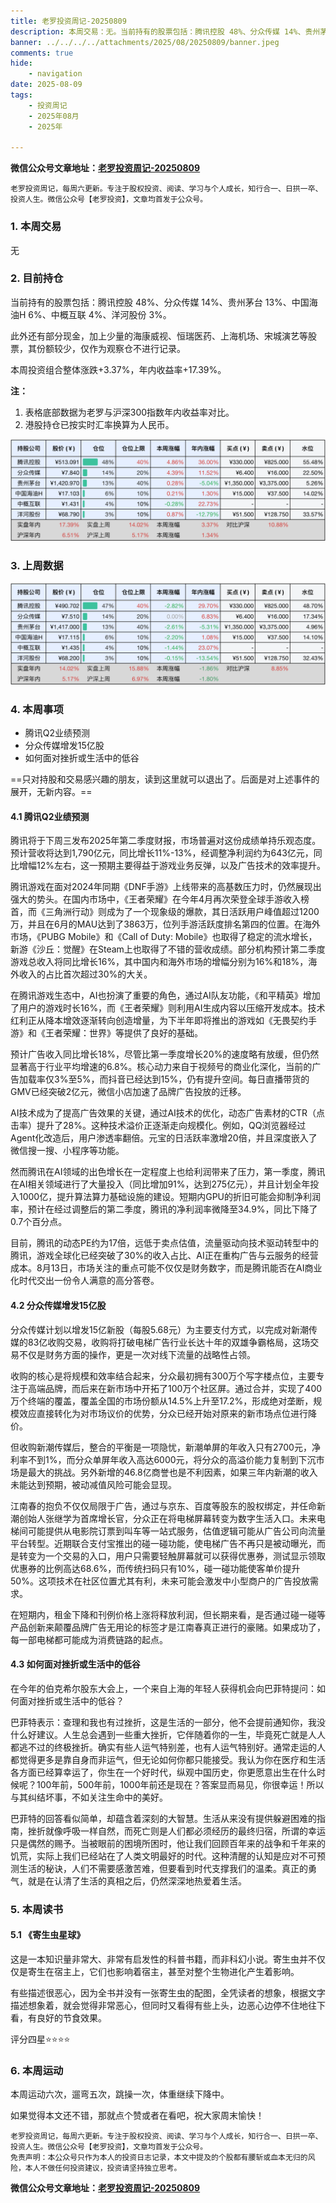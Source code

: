 ```yaml
---
title: 老罗投资周记-20250809
description: 本周交易：无。当前持有的股票包括：腾讯控股 48%、分众传媒 14%、贵州茅台 13%、中国海油H 6%、中概互联 4%、洋河股份 3%。此外还有部分现金，加上少量的海康威视、恒瑞医药、上海机场、宋城演艺等股票，其份额较少，仅作为观察仓不进行记录。本周投资组合整体涨跌+3.37%，年内收益率+17.39%。
banner: ../../../../attachments/2025/08/20250809/banner.jpeg
comments: true
hide:
    - navigation
date: 2025-08-09
tags:
    - 投资周记
    - 2025年08月
    - 2025年

---
```


__微信公众号文章地址：[老罗投资周记-20250809](https://mp.weixin.qq.com/s/QN6Dh9asWwPAxwAK-9toSQ)__

```
老罗投资周记，每周六更新。专注于股权投资、阅读、学习与个人成长，知行合一、日拱一卒、投资人生。微信公众号【老罗投资】，文章均首发于公众号。
```

### 1. 本周交易

无

### 2. 目前持仓

当前持有的股票包括：腾讯控股 48%、分众传媒 14%、贵州茅台 13%、中国海油H 6%、中概互联 4%、洋河股份 3%。

此外还有部分现金，加上少量的海康威视、恒瑞医药、上海机场、宋城演艺等股票，其份额较少，仅作为观察仓不进行记录。

本周投资组合整体涨跌<span class="red">+3.37%</span>，年内收益率<span class="red">+17.39%</span>。

**注：**

1. 表格底部数据为老罗与沪深300指数年内收益率对比。
2. 港股持仓已按实时汇率换算为人民币。

![目前持仓](../../../attachments/2025/08/20250809/1.jpg)

### 3. 上周数据

![上周数据](../../../attachments/2025/08/20250809/2.jpg)

### 4. 本周事项

+ 腾讯Q2业绩预测
+ 分众传媒增发15亿股
+ 如何面对挫折或生活中的低谷

==只对持股和交易感兴趣的朋友，读到这里就可以退出了。后面是对上述事件的展开，无新内容。==

#### 4.1 腾讯Q2业绩预测

腾讯将于下周三发布2025年第二季度财报，市场普遍对这份成绩单持乐观态度。预计营收将达到1,790亿元，同比增长11%-13%，经调整净利润约为643亿元，同比增幅12%左右，这一预期主要得益于游戏业务反弹，以及广告技术的效率提升。

腾讯游戏在面对2024年同期《DNF手游》上线带来的高基数压力时，仍然展现出强大的势头。在国内市场中，《王者荣耀》在今年4月再次荣登全球手游收入榜首，而《三角洲行动》则成为了一个现象级的爆款，其日活跃用户峰值超过1200万，并且在6月的MAU达到了3863万，位列手游活跃度排名第四的位置。在海外市场，《PUBG Mobile》和《Call of Duty: Mobile》也取得了稳定的流水增长，新游《沙丘：觉醒》在Steam上也取得了不错的营收成绩。部分机构预计第二季度游戏总收入将同比增长16%，其中国内和海外市场的增幅分别为16%和18%，海外收入的占比首次超过30%的大关。

在腾讯游戏生态中，AI也扮演了重要的角色，通过AI队友功能，《和平精英》增加了用户的游戏时长16%，而《王者荣耀》则利用AI生成内容以压缩开发成本。技术红利正从降本增效逐渐转向创造增量，为下半年即将推出的游戏如《无畏契约手游》和《王者荣耀：世界》等提供了良好的基础。

预计广告收入同比增长18%，尽管比第一季度增长20%的速度略有放缓，但仍然显著高于行业平均增速的6.8%。核心动力来自于视频号的商业化深化，当前的广告加载率仅3%至5%，而抖音已经达到15%，仍有提升空间。每日直播带货的GMV已经突破2亿元，微信小店加速了品牌广告投放的迁移。

AI技术成为了提高广告效果的关键，通过AI技术的优化，动态广告素材的CTR（点击率）提升了28%。这种技术溢价正逐渐走向规模化。例如，QQ浏览器经过Agent化改造后，用户渗透率翻倍。元宝的日活跃率激增20倍，并且深度嵌入了微信搜一搜、小程序等功能。

然而腾讯在AI领域的出色增长在一定程度上也给利润带来了压力，第一季度，腾讯在AI相关领域进行了大量投入（同比增加91%，达到275亿元），并且计划全年投入1000亿，提升算法算力基础设施的建设。短期内GPU的折旧可能会抑制净利润率，预计在经过调整后的第二季度，腾讯的净利润率微降至34.9%，同比下降了0.7个百分点。

目前，腾讯的动态PE约为17倍，远低于卖点估值，流量驱动向技术驱动转型中的腾讯，游戏全球化已经突破了30%的收入占比、AI正在重构广告与云服务的经营成本。8月13日，市场关注的重点可能不仅仅是财务数字，而是腾讯能否在AI商业化时代交出一份令人满意的高分答卷。

#### 4.2 分众传媒增发15亿股

分众传媒计划以增发15亿新股（每股5.68元）为主要支付方式，以完成对新潮传媒的83亿收购交易，收购将打破电梯广告行业长达十年的双雄争霸格局，这场交易不仅是财务方面的操作，更是一次对线下流量的战略性占领。

收购的核心是将规模和效率结合起来，分众最初拥有300万个写字楼点位，主要专注于高端品牌，而后来在新市场中开拓了100万个社区屏。通过合并，实现了400万个终端的覆盖，覆盖全国的市场份额从14.5%上升至17.2%，形成绝对垄断，规模效应直接转化为对市场议价的优势，分众已经开始对原来的新市场点位进行降价。

但收购新潮传媒后，整合的平衡是一项隐忧，新潮单屏的年收入只有2700元，净利率不到1%，而分众单屏年收入高达6000元，将分众的高溢价能力复制到下沉市场是最大的挑战。另外新增的46.8亿商誉也是不利因素，如果三年内新潮的收入未能达到预期，被动减值风险可能会显现。

江南春的抱负不仅仅局限于广告，通过与京东、百度等股东的股权绑定，并任命新潮创始人张继学为首席增长官，分众正在将电梯屏幕转变为数字生活入口。未来电梯间可能提供从电影院订票到叫车等一站式服务，估值逻辑可能从广告公司向流量平台转型。近期联合支付宝推出的碰一碰功能，使电梯广告不再只是被动曝光，而是转变为一个交易的入口，用户只需要轻触屏幕就可以获得优惠券，测试显示领取优惠券的比例高达68.6%，而传统扫码只有10%，碰一碰功能使客单价提升50%。这项技术在社区位置尤其有利，未来可能会激发中小型商户的广告投放需求。

在短期内，租金下降和刊例价格上涨将释放利润，但长期来看，是否通过碰一碰等产品创新来颠覆品牌广告无用论的标签才是江南春真正进行的豪赌。如果成功了，每一部电梯都可能成为消费链路的起点。

#### 4.3 如何面对挫折或生活中的低谷

在今年的伯克希尔股东大会上，一个来自上海的年轻人获得机会向巴菲特提问：如何面对挫折或生活中的低谷？

巴菲特表示：查理和我也有过挫折，这是生活的一部分，他不会提前通知你，我没什么好建议。人生总会遇到一些重大挫折，它伴随着你的一生，毕竟死亡就是人人都逃不过的终极挫折。确实有些人运气特别差，也有人运气特别好。通常走运的人都觉得更多是靠自身而非运气，但无论如何你都只能接受。我认为你在医疗和生活各方面已经算幸运了，你生在一个好时代，纵观中国历史，你更愿意出生在什么时候呢？100年前，500年前，1000年前还是现在？答案显而易见，你很幸运！所以与其纠结坏事，不如关注生命中的美好。

巴菲特的回答看似简单，却蕴含着深刻的大智慧。生活从来没有提供躲避困难的指南，挫折就像呼吸一样自然，而死亡则是人们都必须经历的最终归宿，所谓的幸运只是偶然的赐予。当被眼前的困境所困时，他让我们回顾百年来的战争和千年来的饥荒，实际上我们已经站在了人类文明最好的时代。这种清醒的认知是应对不可预测生活的秘诀，人们不需要感激苦难，但要看到时代支撑我们的温柔。真正的勇气，就是在认清了生活的真相之后，仍然深深地热爱着生活。

### 5. 本周读书

#### 5.1 《寄生虫星球》

这是一本知识量非常大、非常有启发性的科普书籍，而非科幻小说。寄生虫并不仅仅是寄生在宿主上，它们也影响着宿主，甚至对整个生物进化产生着影响。

有些描述很恶心，因为全书并没有一张寄生虫的配图，全凭读者的想象，根据文字描述想象着，就会觉得非常恶心，但同时又看得有些上头，边恶心边停不住地往下看，有良好的节食效果。

评分四星⭐️⭐️⭐️⭐️

### 6. 本周运动

本周运动六次，遛弯五次，跳操一次，体重继续下降中。

如果觉得本文还不错，那就点个赞或者在看吧，祝大家周末愉快！

```
老罗投资周记，每周六更新。专注于股权投资、阅读、学习与个人成长，知行合一、日拱一卒、投资人生。微信公众号【老罗投资】，文章均首发于公众号。
免责声明：本公众号只作为本人的投资日志记录，本文中提及的个股都有腰斩或血本无归的风险，本人不做任何投资建议，投资请坚持独立思考。
```

__微信公众号文章地址：[老罗投资周记-20250809](https://mp.weixin.qq.com/s/QN6Dh9asWwPAxwAK-9toSQ)__